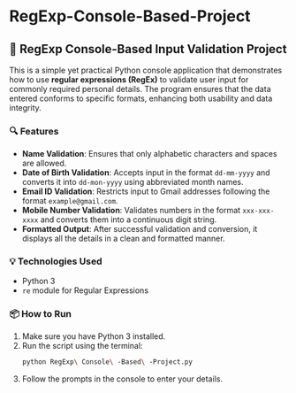 # RegExp-Console-Based-Project

## 📌 RegExp Console-Based Input Validation Project

This is a simple yet practical Python console application that demonstrates how to use **regular expressions (RegEx)** to validate user input for commonly required personal details. The program ensures that the data entered conforms to specific formats, enhancing both usability and data integrity.

### 🔍 Features

- **Name Validation**: Ensures that only alphabetic characters and spaces are allowed.
- **Date of Birth Validation**: Accepts input in the format `dd-mm-yyyy` and converts it into `dd-mon-yyyy` using abbreviated month names.
- **Email ID Validation**: Restricts input to Gmail addresses following the format `example@gmail.com`.
- **Mobile Number Validation**: Validates numbers in the format `xxx-xxx-xxxx` and converts them into a continuous digit string.
- **Formatted Output**: After successful validation and conversion, it displays all the details in a clean and formatted manner.

### 💡 Technologies Used

- Python 3
- `re` module for Regular Expressions

### 📦 How to Run

1. Make sure you have Python 3 installed.
2. Run the script using the terminal:
   ```bash
   python RegExp\ Console\ -Based\ -Project.py
   ```
3. Follow the prompts in the console to enter your details.
